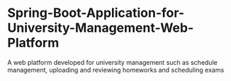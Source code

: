 # Spring-Boot-Application-for-University-Management-Web-Platform
A web platform developed for university management such as schedule management, uploading and reviewing homeworks and scheduling exams
